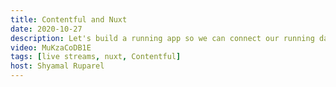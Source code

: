 ```yaml
---
title: Contentful and Nuxt
date: 2020-10-27
description: Let's build a running app so we can connect our running data to Contentful and show it in our Nuxt app using GraphQL.
video: MuKzaCoDB1E
tags: [live streams, nuxt, Contentful]
host: Shyamal Ruparel
---
```

